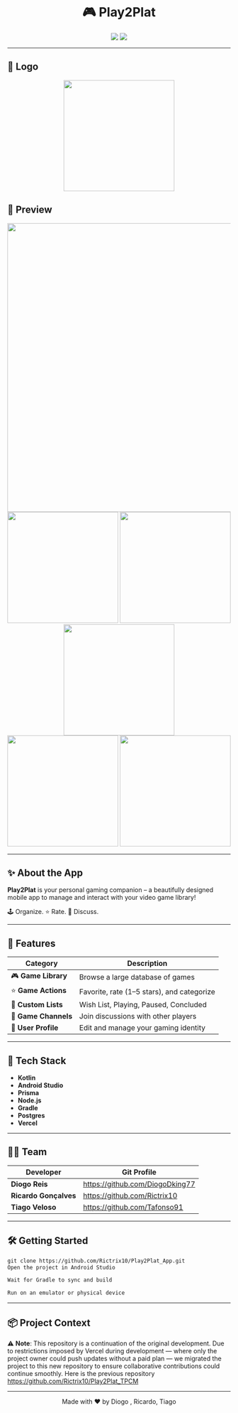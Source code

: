 <div align="center">
  
# 🎮 Play2Plat

<img src="https://img.shields.io/badge/Android-Kotlin-3ddc84?style=for-the-badge&logo=kotlin&logoColor=white"/>
<img src="https://img.shields.io/badge/Made%20with-Android%20Studio-blue?style=for-the-badge&logo=androidstudio&logoColor=white"/>

</div>

---
## 📸 Logo

<div align="center" >
  <img src="https://i.imgur.com/9jU3Jup.jpeg" width="250"/>
</div>

## 📸 Preview

<div align="center" >
  <div>
    <img src="https://i.imgur.com/ivq9liN.png" width="650"/>
  </div>
  <div>
    <img src="https://i.imgur.com/SLvxtM1.png" width="250"/>
    <img src="https://i.imgur.com/XMp4Q24.png" width="250"/>
    <img src="https://imgur.com/RMlmpCq.png" width="250"/>
  </div>
  <div>
    <img src="https://imgur.com/8366js7.png" width="250"/>
    <img src="https://imgur.com/QIKznxS.png" width="250"/>
  </div>
</div>

---

## ✨ About the App

**Play2Plat** is your personal gaming companion – a beautifully designed mobile app to manage and interact with your video game library!

🕹️ Organize. ⭐ Rate. 💬 Discuss.

---

## 🚀 Features

| Category            | Description |
|---------------------|-------------|
| 🎮 **Game Library**     | Browse a large database of games |
| ⭐ **Game Actions**     | Favorite, rate (1–5 stars), and categorize |
| 📂 **Custom Lists**     | Wish List, Playing, Paused, Concluded |
| 💬 **Game Channels**    | Join discussions with other players |
| 👤 **User Profile**     | Edit and manage your gaming identity |

---

## 📱 Tech Stack

- **Kotlin**
- **Android Studio**
- **Prisma**
- **Node.js**
- **Gradle**
- **Postgres**
- **Vercel**

---

## 🧑‍💻 Team

|       Developer       |      Git Profile    |
|-----------------------|---------------|
|     **Diogo Reis**    | <a href="https://github.com/DiogoDking77"> https://github.com/DiogoDking77<a>  |
| **Ricardo Gonçalves** | <a href="https://github.com/Rictrix10">https://github.com/Rictrix10<a>   |
|   **Tiago Veloso**    | <a href="https://github.com/Tafonso91">https://github.com/Tafonso91<a>  |

---

## 🛠️ Getting Started

```txt
git clone https://github.com/Rictrix10/Play2Plat_App.git
Open the project in Android Studio

Wait for Gradle to sync and build

Run on an emulator or physical device
```

---

## 📦 Project Context
⚠️ **Note**: This repository is a continuation of the original development.
Due to restrictions imposed by Vercel during development — where only the project owner could push updates without a paid plan — we migrated the project to this new repository to ensure collaborative contributions could continue smoothly.
Here is the previous repository <a href="https://github.com/Rictrix10/Play2Plat_TPCM">https://github.com/Rictrix10/Play2Plat_TPCM<a>

---

<div align="center"> Made with ❤️ by Diogo , Ricardo, Tiago </div> 

